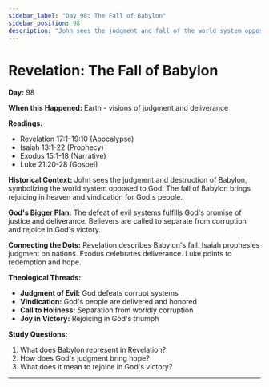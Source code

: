 ```yaml
---
sidebar_label: "Day 98: The Fall of Babylon"
sidebar_position: 98
description: "John sees the judgment and fall of the world system opposed to God."
---
```


# Revelation: The Fall of Babylon

**Day:** 98

**When this Happened:** Earth - visions of judgment and deliverance

**Readings:**
- Revelation 17:1–19:10 (Apocalypse)
- Isaiah 13:1-22 (Prophecy)
- Exodus 15:1-18 (Narrative)
- Luke 21:20-28 (Gospel)

**Historical Context:** John sees the judgment and destruction of Babylon, symbolizing the world system opposed to God. The fall of Babylon brings rejoicing in heaven and vindication for God's people.

**God's Bigger Plan:** The defeat of evil systems fulfills God's promise of justice and deliverance. Believers are called to separate from corruption and rejoice in God's victory.

**Connecting the Dots:** Revelation describes Babylon's fall. Isaiah prophesies judgment on nations. Exodus celebrates deliverance. Luke points to redemption and hope.

****Theological Threads:****
- **Judgment of Evil:** God defeats corrupt systems
- **Vindication:** God's people are delivered and honored
- **Call to Holiness:** Separation from worldly corruption
- **Joy in Victory:** Rejoicing in God's triumph

**Study Questions:**
1. What does Babylon represent in Revelation?
2. How does God's judgment bring hope?
3. What does it mean to rejoice in God's victory?

---